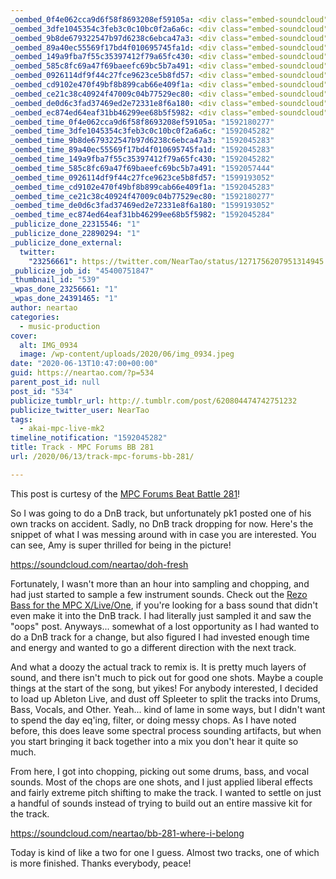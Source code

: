 ```yaml
---
_oembed_0f4e062cca9d6f58f8693208ef59105a: <div class="embed-soundcloud"><iframe title="BB 281 - Where I Belong by NearTao" width="500" height="400" scrolling="no" frameborder="no" src="https://w.soundcloud.com/player/?visual=true&url=https%3A%2F%2Fapi.soundcloud.com%2Ftracks%2F839108563&show_artwork=true&maxwidth=500&maxheight=750&dnt=1"></iframe></div>
_oembed_3dfe1045354c3feb3c0c10bc0f2a6a6c: <div class="embed-soundcloud"><iframe title="Doh Fresh by NearTao" width="776" height="400" scrolling="no" frameborder="no" src="https://w.soundcloud.com/player/?visual=true&url=https%3A%2F%2Fapi.soundcloud.com%2Ftracks%2F839185642&show_artwork=true&maxwidth=776&maxheight=1000&dnt=1"></iframe></div>
_oembed_9b8de679322547b97d6238c6ebca47a3: <div class="embed-soundcloud"><iframe title="BB 281 - Where I Belong by NearTao" width="584" height="400" scrolling="no" frameborder="no" src="https://w.soundcloud.com/player/?visual=true&url=https%3A%2F%2Fapi.soundcloud.com%2Ftracks%2F839108563&show_artwork=true&maxwidth=584&maxheight=876&dnt=1"></iframe></div>
_oembed_89a40ec55569f17bd4f010695745fa1d: <div class="embed-soundcloud"><iframe title="Doh Fresh by NearTao" width="580" height="400" scrolling="no" frameborder="no" src="https://w.soundcloud.com/player/?visual=true&url=https%3A%2F%2Fapi.soundcloud.com%2Ftracks%2F839185642&show_artwork=true&maxwidth=580&maxheight=870&dnt=1"></iframe></div>
_oembed_149a9fba7f55c35397412f79a65fc430: <div class="embed-soundcloud"><iframe title="BB 281 - Where I Belong by NearTao" width="776" height="400" scrolling="no" frameborder="no" src="https://w.soundcloud.com/player/?visual=true&url=https%3A%2F%2Fapi.soundcloud.com%2Ftracks%2F839108563&show_artwork=true&maxwidth=776&maxheight=1000&dnt=1"></iframe></div>
_oembed_585c8fc69a47f69baeefc69bc5b7a491: <div class="embed-soundcloud"><iframe title="Old Sounds Of The Reliquary by NearTao" width="500" height="400" scrolling="no" frameborder="no" src="https://w.soundcloud.com/player/?visual=true&url=https%3A%2F%2Fapi.soundcloud.com%2Ftracks%2F825963349&show_artwork=true&maxwidth=500&maxheight=750&dnt=1"></iframe></div>
_oembed_0926114df9f44c27fce9623ce5b8fd57: <div class="embed-soundcloud"><iframe title="Doh Fresh by NearTao" width="750" height="400" scrolling="no" frameborder="no" src="https://w.soundcloud.com/player/?visual=true&url=https%3A%2F%2Fapi.soundcloud.com%2Ftracks%2F839185642&show_artwork=true&maxwidth=750&maxheight=1000&dnt=1"></iframe></div>
_oembed_cd9102e470f49bf8b899cab66e409f1a: <div class="embed-soundcloud"><iframe title="Doh Fresh by NearTao" width="584" height="400" scrolling="no" frameborder="no" src="https://w.soundcloud.com/player/?visual=true&url=https%3A%2F%2Fapi.soundcloud.com%2Ftracks%2F839185642&show_artwork=true&maxwidth=584&maxheight=876&dnt=1"></iframe></div>
_oembed_ce21c38c40924f47009c04b77529ec80: <div class="embed-soundcloud"><iframe title="Doh Fresh by NearTao" width="500" height="400" scrolling="no" frameborder="no" src="https://w.soundcloud.com/player/?visual=true&url=https%3A%2F%2Fapi.soundcloud.com%2Ftracks%2F839185642&show_artwork=true&maxwidth=500&maxheight=750&dnt=1"></iframe></div>
_oembed_de0d6c3fad37469ed2e72331e8f6a180: <div class="embed-soundcloud"><iframe title="BB 281 - Where I Belong by NearTao" width="750" height="400" scrolling="no" frameborder="no" src="https://w.soundcloud.com/player/?visual=true&url=https%3A%2F%2Fapi.soundcloud.com%2Ftracks%2F839108563&show_artwork=true&maxwidth=750&maxheight=1000&dnt=1"></iframe></div>
_oembed_ec874ed64eaf31bb46299ee68b5f5982: <div class="embed-soundcloud"><iframe title="BB 281 - Where I Belong by NearTao" width="580" height="400" scrolling="no" frameborder="no" src="https://w.soundcloud.com/player/?visual=true&url=https%3A%2F%2Fapi.soundcloud.com%2Ftracks%2F839108563&show_artwork=true&maxwidth=580&maxheight=870&dnt=1"></iframe></div>
_oembed_time_0f4e062cca9d6f58f8693208ef59105a: "1592180277"
_oembed_time_3dfe1045354c3feb3c0c10bc0f2a6a6c: "1592045282"
_oembed_time_9b8de679322547b97d6238c6ebca47a3: "1592045283"
_oembed_time_89a40ec55569f17bd4f010695745fa1d: "1592045283"
_oembed_time_149a9fba7f55c35397412f79a65fc430: "1592045282"
_oembed_time_585c8fc69a47f69baeefc69bc5b7a491: "1592057444"
_oembed_time_0926114df9f44c27fce9623ce5b8fd57: "1599193052"
_oembed_time_cd9102e470f49bf8b899cab66e409f1a: "1592045283"
_oembed_time_ce21c38c40924f47009c04b77529ec80: "1592180277"
_oembed_time_de0d6c3fad37469ed2e72331e8f6a180: "1599193052"
_oembed_time_ec874ed64eaf31bb46299ee68b5f5982: "1592045284"
_publicize_done_22315546: "1"
_publicize_done_22890294: "1"
_publicize_done_external:
  twitter:
    "23256661": https://twitter.com/NearTao/status/1271756207951314945
_publicize_job_id: "45400751847"
_thumbnail_id: "539"
_wpas_done_23256661: "1"
_wpas_done_24391465: "1"
author: neartao
categories:
  - music-production
cover:
  alt: IMG_0934
  image: /wp-content/uploads/2020/06/img_0934.jpeg
date: "2020-06-13T10:47:00+00:00"
guid: https://neartao.com/?p=534
parent_post_id: null
post_id: "534"
publicize_tumblr_url: http://.tumblr.com/post/620804474742751232
publicize_twitter_user: NearTao
tags:
  - akai-mpc-live-mk2
timeline_notification: "1592045282"
title: Track - MPC Forums BB 281
url: /2020/06/13/track-mpc-forums-bb-281/

---
```

This post is curtesy of the [MPC Forums Beat Battle 281](https://www.mpc-forums.com/viewtopic.php?f=40&t=198504)!

So I was going to do a DnB track, but unfortunately pk1 posted one of his own tracks on accident. Sadly, no DnB track dropping for now. Here's the snippet of what I was messing around with in case you are interested. You can see, Amy is super thrilled for being in the picture!

https://soundcloud.com/neartao/doh-fresh

Fortunately, I wasn't more than an hour into sampling and chopping, and had just started to sample a few instrument sounds. Check out the [Rezo Bass for the MPC X/Live/One](/wp-content/uploads/2020/06/rezo-bass-mpc-x.zip), if you're looking for a bass sound that didn't even make it into the DnB track. I had literally just sampled it and saw the "oops" post. Anyways... somewhat of a lost opportunity as I had wanted to do a DnB track for a change, but also figured I had invested enough time and energy and wanted to go a different direction with the next track.

And what a doozy the actual track to remix is. It is pretty much layers of sound, and there isn't much to pick out for good one shots. Maybe a couple things at the start of the song, but yikes! For anybody interested, I decided to load up Ableton Live, and dust off Spleeter to split the tracks into Drums, Bass, Vocals, and Other. Yeah... kind of lame in some ways, but I didn't want to spend the day eq'ing, filter, or doing messy chops. As I have noted before, this does leave some spectral process sounding artifacts, but when you start bringing it back together into a mix you don't hear it quite so much.

From here, I got into chopping, picking out some drums, bass, and vocal sounds. Most of the chops are one shots, and I just applied liberal effects and fairly extreme pitch shifting to make the track. I wanted to settle on just a handful of sounds instead of trying to build out an entire massive kit for the track.

https://soundcloud.com/neartao/bb-281-where-i-belong

Today is kind of like a two for one I guess. Almost two tracks, one of which is more finished. Thanks everybody, peace!
